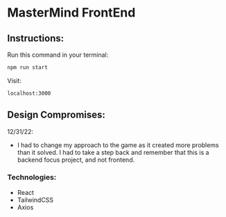 # MasterMind FrontEnd
## Instructions:
Run this command in your terminal:
``` bash
npm run start
```
Visit:
``` bash
localhost:3000
```

## Design Compromises:
12/31/22:
- I had to change my approach to the game as it created more problems than it solved. I had to take a step back and remember that this is a backend focus project, and not frontend. 

### Technologies:
- React
- TailwindCSS
- Axios
